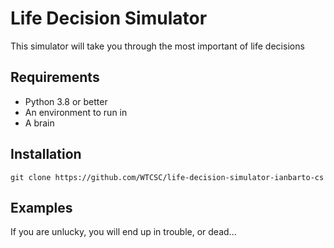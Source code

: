 # Life Decision Simulator
This simulator will take you through the most important of life decisions

## Requirements
* Python 3.8 or better
* An environment to run in
* A brain

## Installation
`` git clone https://github.com/WTCSC/life-decision-simulator-ianbarto-cs ``

## Examples
If you are unlucky, you will end up in trouble, or dead...
